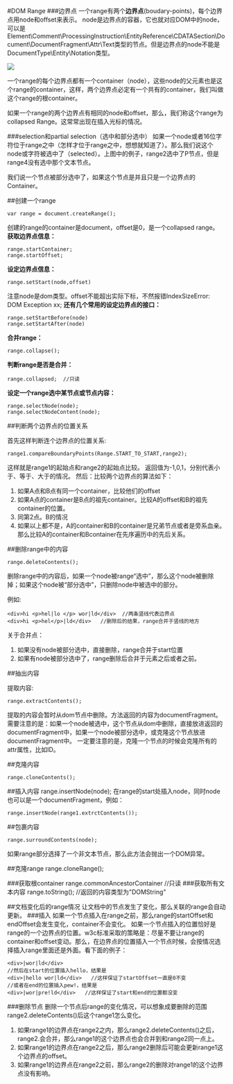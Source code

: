 #DOM Range
###边界点
一个range有两个**边界点**(boudary-points)，每个边界点用node和offset来表示。
node是边界点的容器，它也就对应DOM中的node，可以是Element\Comment\ProcessingInstruction\EntityReference\CDATASection\Document\DocumentFragment\Attr\Text类型的节点。但是边界点的node不能是DocumentType\Entity\Notation类型。


![](/Users/pro/Downloads/RangeExample.gif)
























一个range的每个边界点都有一个container（node），这些node的父元素也是这个range的container，这样，两个边界点必定有一个共有的container，我们叫做这个range的根container。

如果一个range的两个边界点有相同的node和offset，那么，我们称这个range为collapsed Range。这常常出现在插入光标的情况。

###selection和partial selection（选中和部分选中）
如果一个node或者16位字符位于range之中（怎样才位于range之中，想想就知道了）。那么我们说这个node或字符被选中了（selected）。上图中的例子，range2选中了P节点，但是range4没有选中那个文本节点。

我们说一个节点被部分选中了，如果这个节点是并且只是一个边界点的Container。

##创建一个range

	var range = document.createRange();
	
创建的range的container是document，offset是0，是一个collapsed range。
**获取边界点信息：**

	range.startContainer;
	range.startOffset;
**设定边界点信息：**

	range.setStart(node,offset)
注意node是dom类型。offset不能超出实际下标，不然报错IndexSizeError: DOM Exception xx;
**还有几个常用的设定边界点的接口：**

	range.setStartBefore(node)
	range.setStartAfter(node)
**合并range：**
	
	range.collapse();
**判断range是否是合并：**

	range.collapsed;  //只读
**设定一个range选中某节点或节点内容：**

	range.selectNode(node);
	range.selectNodeContent(node);

##判断两个边界点的位置关系

首先这样判断连个边界点的位置关系:

	range1.compareBoundaryPoints(Range.START_TO_START,range2);
这样就是range1的起始点和range2的起始点比较。
返回值为-1,0,1，分别代表小于、等于、大于的情况。
然后：比较两个边界点的算法如下：

1. 如果A点和B点有同一个container，比较他们的offset
2. 如果A点的container是B点的祖先container。比较A的offset和B的祖先container的位置。
3. 同第2点。B的情况
4. 如果以上都不是，A的container和B的container是兄弟节点或者是旁系血亲。那么比较A的container和Bcontainer在先序遍历中的先后关系。

##删除range中的内容

	range.deleteContents();

删除range中的内容后，如果一个node被range“选中”，那么这个node被删除掉；如果这个node被“部分选中”，只删除node中被选中的部分。

例如:
	
	<div>hi <p>hel|lo </p> wor|ld</div>  //两条竖线代表边界点
	<div>hi <p>hel</p>|ld</div>   //删除后的结果，range合并于竖线的地方

关于合并点：

1. 如果没有node被部分选中，直接删除，range合并于start位置
2. 如果有node被部分选中了，range删除后合并于元素之后或者之前。

##抽出内容

提取内容:
	
	range.extractContents();

提取的内容会暂时从dom节点中删除。方法返回的内容为documentFragment。
需要注意的是：如果一个node被选中，这个节点从dom中删除，直接放进返回的documentFragment中，如果一个node被部分选中，或克隆这个节点放进documentFragment中。
一定要注意的是，克隆一个节点的时候会克隆所有的attr属性，比如ID。

##克隆内容

	range.cloneContents();
	
##插入内容
	range.insertNode(node);
在range的start处插入node，同时node也可以是一个documentFragment，例如：
	
	range.insertNode(range1.extrctContents());

##包裹内容

	range.surroundContents(node);
如果range部分选择了一个非文本节点，那么此方法会抛出一个DOM异常。


##克隆range
	range.cloneRange();

###获取根container
	range.commonAncestorContainer  //只读
###获取所有文本内容
	range.toString();  //返回的内容类型为"DOMString"


##文档变化后的range情况
让文档中的节点发生了变化，那么关联的range会自动更新。
###插入
如果一个节点插入在range之前，那么range的startOffset和endOffset会发生变化，container不会变化。
如果一个节点插入的位置恰好是range的一个边界点的位置。w3c标准采取的策略是：尽量不要让range的container和offset变动。那么，在边界点的位置插入一个节点时候，会按情况选择插入range里面还是外面。看下面的例子：

	<div>|wor|ld</div>   
	//然后在start的位置插入hello，结果是
	<div>|hello wor|ld</div>   //这样保证了startOffset一直是0不变
	//或者在end的位置插入pew!，结果是
	<div>|wor|pre!ld</div>   //这样保证了start和end的位置都没变

###删除节点
删除一个节点后range的变化情况，可以想象成要删除的范围range2.deleteContents()后这个range1怎么变化。

1. 如果range1的边界点在range2之内，那么range2.deleteContents()之后，range2.会合并，那么range1的这个边界点也会合并到和range2同一点上。
2. 如果range1的边界点在range2之后，那么range2删除后可能会更新range1这个边界点的offset。
3. 如果range1的边界点在range2之前，那么range2的删除对range1的这个边界点没有影响。













